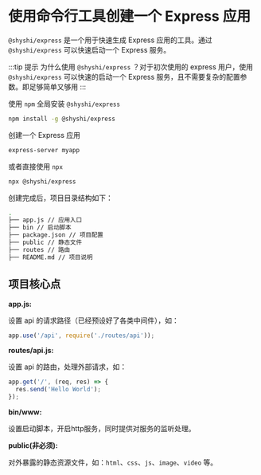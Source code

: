 # 使用命令行工具创建一个 Express 应用

`@shyshi/express` 是一个用于快速生成 Express 应用的工具。通过 `@shyshi/express` 可以快速启动一个 Express 服务。

:::tip 提示
为什么使用 `@shyshi/express` ？对于初次使用的 express 用户，使用 `@shyshi/express` 可以快速的启动一个 Express 服务，且不需要复杂的配置参数。即足够简单又够用
:::

使用 `npm` 全局安装 `@shyshi/express`
```bash
npm install -g @shyshi/express
```

创建一个 Express 应用
```bash
express-server myapp
```

或者直接使用 `npx`
```bash
npx @shyshi/express 
```

创建完成后，项目目录结构如下：

```bash
.
├── app.js // 应用入口
├── bin // 启动脚本
├── package.json // 项目配置
├── public // 静态文件
├── routes // 路由
├── README.md // 项目说明
```

## 项目核心点

**app.js:**

设置 api 的请求路径（已经预设好了各类中间件），如：

```js
app.use('/api', require('./routes/api'));
```

**routes/api.js:**

设置 api 的路由，处理外部请求，如：

```js
app.get('/', (req, res) => {
  res.send('Hello World');
});
```

**bin/www:**

设置启动脚本，开启http服务，同时提供对服务的监听处理。

**public(非必须):**

对外暴露的静态资源文件，如：`html`、`css`、`js`、`image`、`video` 等。

